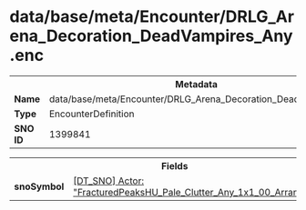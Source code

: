 <h1>data/base/meta/Encounter/DRLG_Arena_Decoration_DeadVampires_Any.enc</h1><table><tr><th colspan="100%">Metadata</th></tr><tr><td><b>Name</b></td><td>data/base/meta/Encounter/DRLG_Arena_Decoration_DeadVampires_Any.enc</td></tr><tr><td><b>Type</b></td><td>EncounterDefinition</td></tr><tr><td><b>SNO ID</b></td><td>1399841</td></tr></table>

<table><tr><th colspan="100%">Fields</th></tr><tr><td><b>snoSymbol</b></td><td><a href="..\Actor\FracturedPeaksHU_Pale_Clutter_Any_1x1_00_Arrangement.acr.md">[DT_SNO] Actor: "FracturedPeaksHU_Pale_Clutter_Any_1x1_00_Arrangement"</a></td></tr></table>

